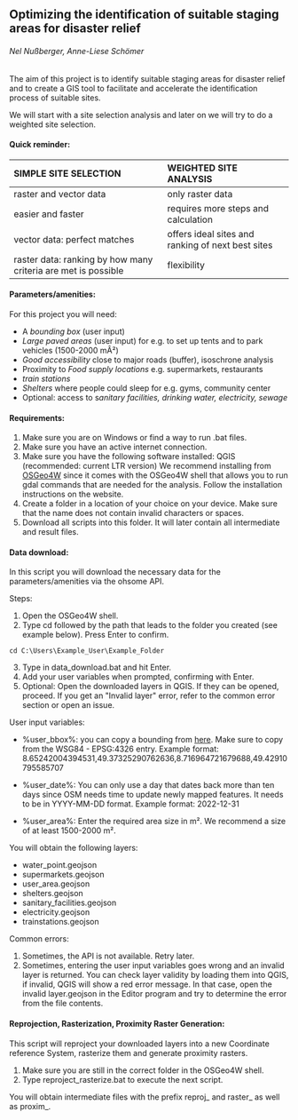 ## Optimizing the identification of suitable staging areas for disaster relief

######                                     Nel Nußberger, Anne-Liese Schömer 



The aim of this project is to identify suitable staging areas for disaster relief and to create a GIS tool to facilitate and accelerate the identification process of suitable sites. 

We will start with a site selection analysis and later on we will try to do a weighted site selection. 

#### **Quick reminder:** 

| SIMPLE SITE SELECTION                                        | WEIGHTED SITE ANALYSIS                            |
| :----------------------------------------------------------- | :------------------------------------------------ |
| raster and vector data                                       | only raster data                                  |
| easier and faster                                            | requires more steps and calculation               |
| vector data: perfect matches                                 | offers ideal sites and ranking of next best sites |
| raster data: ranking by how many criteria are met is possible | flexibility                                       |



#### **Parameters/amenities:** 

For this project you will need: 

- A *bounding box* (user input)
- *Large paved areas* (user input) for e.g. to set up tents and to park vehicles (1500-2000 mÂ²)
- *Good accessibility* close to major roads (buffer), isoschrone analysis 
- Proximity to *Food supply locations* e.g. supermarkets, restaurants 
- *train stations*
- *Shelters* where people could sleep for e.g. gyms, community center
- Optional: access  to s*anitary facilities, drinking water, electricity, sewage* 



#### **Requirements:** 

1. Make sure you are on Windows or find a way to run .bat files.
2. Make sure you have an active internet connection.
3. Make sure you have the following software installed:
QGIS (recommended: current LTR version)
We recommend installing from [OSGeo4W](https://trac.osgeo.org/osgeo4w/) since it comes with the OSGeo4W shell that allows you to run gdal commands that are needed for the analysis. Follow the installation instructions on the website.
4. Create a folder in a location of your choice on your device. Make sure that the name does not contain invalid characters or spaces. 
5. Download all scripts into this folder. It will later contain all intermediate and result files.



#### Data download: 

In this script you will download the necessary data for the parameters/amenities via the ohsome API.

Steps: 

1. Open the OSGeo4W shell.
2. Type cd followed by the path that leads to the folder you created (see example below). Press Enter to confirm.
```
cd C:\Users\Example_User\Example_Folder
```
3. Type in data_download.bat and hit Enter.
4. Add your user variables when prompted, confirming with Enter.
5. Optional: Open the downloaded layers in QGIS. If they can be opened, proceed. If you get an "Invalid layer" error, refer to the common error section or open an issue.


User input variables: 

- %user_bbox%: you can copy a bounding from [here](http://boundingbox.info/). Make sure to copy from the WSG84 - EPSG:4326 entry.
Example format: 8.65242004394531,49.37325290762636,8.716964721679688,49.42910795585707

- %user_date%: You can only use a day that dates back more than ten days since OSM needs time to update newly mapped features. It needs to be in YYYY-MM-DD format.
Example format: 2022-12-31

- %user_area%: Enter the required area size in m². We recommend a size of at least 1500-2000 m². 


You will obtain the following layers:

- water_point.geojson
- supermarkets.geojson
- user_area.geojson
- shelters.geojson
- sanitary_facilities.geojson
- electricity.geojson
- trainstations.geojson 

Common errors:
1. Sometimes, the API is not available. Retry later.
2. Sometimes, entering the user input variables goes wrong and an invalid layer is returned. You can check layer validity by loading them into QGIS, if invalid, QGIS will show a red error message. In that case, open the invalid layer.geojson in the Editor program and try to determine the error from the file contents.


#### Reprojection, Rasterization, Proximity Raster Generation: 
This script will reproject your downloaded layers into a new Coordinate reference System, rasterize them and generate proximity rasters.

1. Make sure you are still in the correct folder in the OSGeo4W shell.
2. Type reproject_rasterize.bat to execute the next script.

You will obtain intermediate files with the prefix reproj_ and raster_ as well as proxim_. 


